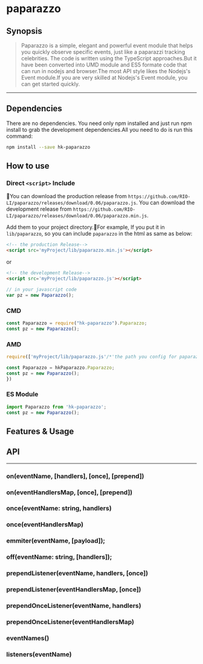 # paparazzo

## Synopsis
> Paparazzo is a simple, elegant and powerful event module that helps you quickly observe specific events, just like a paparazzi tracking celebrities.
The code is written using the TypeScript approaches.But it have been converted into UMD module and ES5 formate code that can run in nodejs and browser.The most API style likes the Nodejs's Event module.If you are very skilled at Nodejs's Event module, you can get started quickly. 
---------------------------------------------------------------
## Dependencies
There are no dependencies. You need only npm installed and just run npm install to grab the development dependencies.All you need to do is run this command:
```bash
npm install --save hk-paparazzo
``` 
## How to use
### Direct `<script>` Include
You can download the production release from `https://github.com/RIO-LI/paparazzo/releases/download/0.06/paparazzo.js`.
You can download the development release from `https://github.com/RIO-LI/paparazzo/releases/download/0.06/paparazzo.min.js`.

Add them to your project directory.For example, If you put it in `lib/paparazzo`, so you can include `paparazzo` in the html as same as below:

```html
<!-- the production Release-->
<script src='myProject/lib/paparazzo.min.js'></script>
```
or
```html
<!-- the development Release-->
<script src='myProject/lib/paparazzo.js'></script>
```

```javascript
// in your javascript code 
var pz = new Paparazzo();
```

### CMD

```javascript 
const Paparazzo = require("hk-paparazzo").Paparazzo;
const pz = new Paparazzo();
```

### AMD
```javascript
require(['myProject/lib/paparazzo.js'/*'the path you config for paparazzo'*/], function(hkPaparazzo) {

const Paparazzo = hkPaparazzo.Paparazzo;
const pz = new Paparazzo();
})
```

### ES Module

```javascript
import Paparazzo from 'hk-paparazzo';
const pz = new Paparazzo();
```


## Features & Usage


## API

-----------------------------------------------
### on(eventName, [handlers], [once], [prepend])

### on(eventHandlersMap, [once], [prepend])

### once(eventName: string, handlers)

### once(eventHandlersMap)

### emmiter(eventName, [payload]);

### off(eventName: string, [handlers]);

### prependListener(eventName, handlers, [once])

### prependListener(eventHandlersMap, [once])

### prependOnceListener(eventName, handlers)

### prependOnceListener(eventHandlersMap)

### eventNames()

### listeners(eventName)

